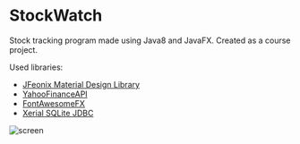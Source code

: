 # StockWatch

Stock tracking program made using Java8 and JavaFX. Created as a course project.

Used libraries:
* [JFeonix Material Design Library](https://github.com/jfoenixadmin/JFoenix)
* [YahooFinanceAPI](https://github.com/sstrickx/yahoofinance-api)
* [FontAwesomeFX](https://bitbucket.org/Jerady/fontawesomefx)
* [Xerial SQLite JDBC](https://github.com/xerial/sqlite-jdbc)


![screen](https://i.imgur.com/X8z3K2i.png "Main window") 

